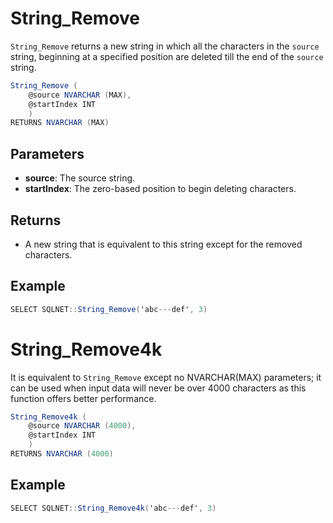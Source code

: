# String_Remove

`String_Remove` returns a new string in which all the characters in the `source` string, beginning at a specified position are deleted till the end of the `source` string.

```csharp
String_Remove (
	@source NVARCHAR (MAX),
	@startIndex INT
	)
RETURNS NVARCHAR (MAX)
```

## Parameters

  - **source**: The source string.
  - **startIndex**: The zero-based position to begin deleting characters.

## Returns

 - A new string that is equivalent to this string except for the removed characters.

## Example

```csharp
SELECT SQLNET::String_Remove('abc---def', 3)
```

# String_Remove4k

It is equivalent to `String_Remove` except no NVARCHAR(MAX) parameters; it can be used when input data will never be over 4000 characters as this function offers better performance.

```csharp
String_Remove4k (
	@source NVARCHAR (4000),
	@startIndex INT
	)
RETURNS NVARCHAR (4000)
```

## Example

```csharp
SELECT SQLNET::String_Remove4k('abc---def', 3)
```